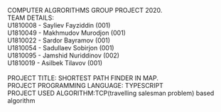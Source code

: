COMPUTER ALGRORITHMS GROUP PROJECT 2020.<br>
TEAM DETAILS:<br>
U1810008 - Sayliev Fayziddin    (001)<br>
U1810049 - Makhmudov Murodjon   (001)<br>
U1810022 - Sardor Bayramov      (001)<br>
U1810054 - Sadullaev Sobirjon   (001)<br>
U1810095 - Jamshid Nuriddinov   (002)<br>
U1810019 - Asilbek Tilavov      (001)<br>
<br>
PROJECT TITLE: SHORTEST PATH FINDER IN MAP.
<br>
PROJECT PROGRAMMING LANGUAGE: TYPESCRIPT 
<br>
PROJECT USED ALGORITHM:TCP(travelling salesman problem) based algorithm 
